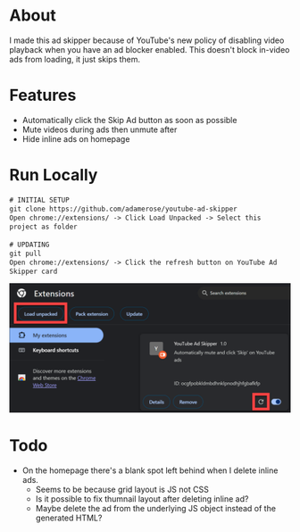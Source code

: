 # About

I made this ad skipper because of YouTube's new policy of disabling video playback when you have an ad blocker enabled. This doesn't block in-video ads from loading, it just skips them.

# Features

- Automatically click the Skip Ad button as soon as possible
- Mute videos during ads then unmute after
- Hide inline ads on homepage

# Run Locally

```
# INITIAL SETUP
git clone https://github.com/adamerose/youtube-ad-skipper
Open chrome://extensions/ -> Click Load Unpacked -> Select this project as folder

# UPDATING
git pull
Open chrome://extensions/ -> Click the refresh button on YouTube Ad Skipper card
```

![image](./screenshot.png)

# Todo

- On the homepage there's a blank spot left behind when I delete inline ads.
  - Seems to be because grid layout is JS not CSS
  - Is it possible to fix thumnail layout after deleting inline ad?
  - Maybe delete the ad from the underlying JS object instead of the generated HTML?
